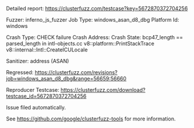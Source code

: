 Detailed report: https://clusterfuzz.com/testcase?key=5672870372704256

Fuzzer: inferno_js_fuzzer
Job Type: windows_asan_d8_dbg
Platform Id: windows

Crash Type: CHECK failure
Crash Address: 
Crash State:
  bcp47_length == parsed_length in intl-objects.cc
  v8::platform::PrintStackTrace
  v8::internal::Intl::CreateICULocale
  
Sanitizer: address (ASAN)

Regressed: https://clusterfuzz.com/revisions?job=windows_asan_d8_dbg&range=56659:56660

Reproducer Testcase: https://clusterfuzz.com/download?testcase_id=5672870372704256

Issue filed automatically.

See https://github.com/google/clusterfuzz-tools for more information.